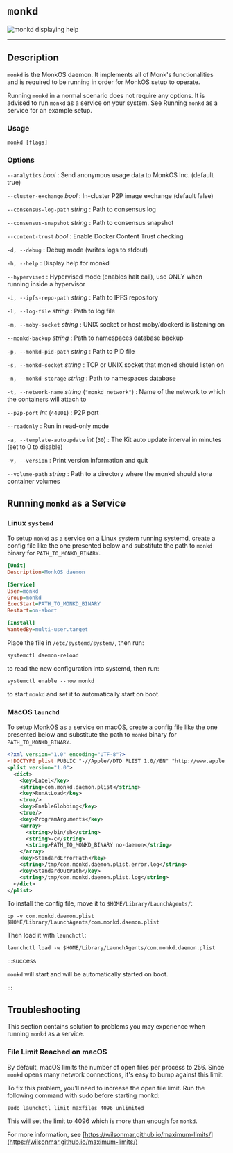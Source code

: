 # `monkd`

![`monkd` displaying help](/img/docs/monkd-cli.png)

---

## Description

`monkd` is the MonkOS daemon. It implements all of Monk's functionalities and is required to be running in order for MonkOS setup to operate.

Running `monkd` in a normal scenario does not require any options.
It is advised to run `monkd` as a service on your system. See Running `monkd` as a service for an example setup.

### Usage

    monkd [flags]

### Options

`--analytics` _bool_
: Send anonymous usage data to MonkOS Inc. (default true)

`--cluster-exchange` _bool_
: In-cluster P2P image exchange (default false)

`--consensus-log-path` _string_
: Path to consensus log

`--consensus-snapshot` _string_
: Path to consensus snapshot

`--content-trust` _bool_
: Enable Docker Content Trust checking

`-d, --debug`
: Debug mode (writes logs to stdout)

`-h, --help`
: Display help for monkd

`--hypervised`
: Hypervised mode (enables halt call), use ONLY when running inside a hypervisor

`-i, --ipfs-repo-path` _string_
: Path to IPFS repository

`-l, --log-file` _string_
: Path to log file

`-m, --moby-socket` _string_
: UNIX socket or host moby/dockerd is listening on

`--monkd-backup` _string_
: Path to namespaces database backup

`-p, --monkd-pid-path` _string_
: Path to PID file

`-s, --monkd-socket` _string_
: TCP or UNIX socket that monkd should listen on

`-n, --monkd-storage` _string_
: Path to namespaces database

`-t, --network-name` _string_ (`"monkd_network"`)
: Name of the network to which the containers will attach to

`--p2p-port` _int_ (`44001`)
: P2P port

`--readonly`
: Run in read-only mode

`-a, --template-autoupdate` _int_ (`30`)
: The Kit auto update interval in minutes (set to 0 to disable)

`-v, --version`
: Print version information and quit

`--volume-path` _string_
: Path to a directory where the monkd should store container volumes

## Running `monkd` as a Service

### Linux `systemd`

To setup `monkd` as a service on a Linux system running systemd, create a config file like the one presented below and substitute the path to `monkd` binary for `PATH_TO_MONKD_BINARY`.

```ini
[Unit]
Description=MonkOS daemon

[Service]
User=monkd
Group=monkd
ExecStart=PATH_TO_MONKD_BINARY
Restart=on-abort

[Install]
WantedBy=multi-user.target
```

Place the file in `/etc/systemd/system/`, then run:

    systemctl daemon-reload

to read the new configuration into systemd, then run:

    systemctl enable --now monkd

to start `monkd` and set it to automatically start on boot.

### MacOS `launchd`

To setup MonkOS as a service on macOS, create a config file like the one presented below and substitute the path to `monkd` binary for `PATH_TO_MONKD_BINARY`.

```xml
<?xml version="1.0" encoding="UTF-8"?>
<!DOCTYPE plist PUBLIC "-//Apple//DTD PLIST 1.0//EN" "http://www.apple.com/DTDs/PropertyList-1.0.dtd">
<plist version="1.0">
  <dict>
    <key>Label</key>
    <string>com.monkd.daemon.plist</string>
    <key>RunAtLoad</key>
    <true/>
    <key>EnableGlobbing</key>
    <true/>
    <key>ProgramArguments</key>
    <array>
      <string>/bin/sh</string>
      <string>-c</string>
      <string>PATH_TO_MONKD_BINARY no-daemon</string>
    </array>
    <key>StandardErrorPath</key>
    <string>/tmp/com.monkd.daemon.plist.error.log</string>
    <key>StandardOutPath</key>
    <string>/tmp/com.monkd.daemon.plist.log</string>
  </dict>
</plist>
```

To install the config file, move it to `$HOME/Library/LaunchAgents/`:

    cp -v com.monkd.daemon.plist $HOME/Library/LaunchAgents/com.monkd.daemon.plist

Then load it with `launchctl`:

    launchctl load -w $HOME/Library/LaunchAgents/com.monkd.daemon.plist

:::success

`monkd` will start and will be automatically started on boot.

:::

## Troubleshooting

This section contains solution to problems you may experience when running `monkd` as a service.

### File Limit Reached on macOS

By default, macOS limits the number of open files per process to 256. Since `monkd` opens many network connections, it's easy to bump against this limit.

To fix this problem, you'll need to increase the open file limit. Run the following command with sudo before starting monkd:

    sudo launchctl limit maxfiles 4096 unlimited

This will set the limit to 4096 which is more than enough for `monkd`.

For more information, see [https://wilsonmar.github.io/maximum-limits/](https://wilsonmar.github.io/maximum-limits/)
